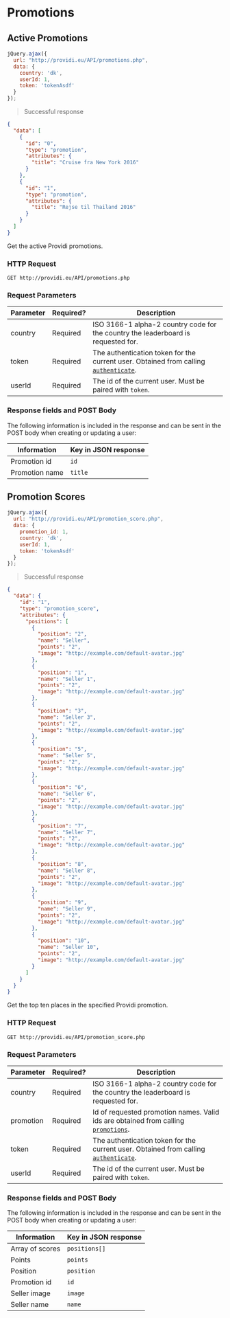 # Promotions

## Active Promotions

```js
jQuery.ajax({
  url: "http://providi.eu/API/promotions.php",
  data: {
    country: 'dk',
    userId: 1,
    token: 'tokenAsdf'
  }
});
```

> Successful response

```json
{
  "data": [
    {
      "id": "0",
      "type": "promotion",
      "attributes": {
        "title": "Cruise fra New York 2016"
      }
    },
    {
      "id": "1",
      "type": "promotion",
      "attributes": {
        "title": "Rejse til Thailand 2016"
      }
    }
  ]
}
```

Get the active Providi promotions.

### HTTP Request
`GET http://providi.eu/API/promotions.php`

### Request Parameters
Parameter | Required? | Description
--------- | --------- | -----------
country   | Required  | ISO 3166-1 alpha-2 country code for the country the leaderboard is requested for.
token     | Required  | The authentication token for the current user. Obtained from calling [`authenticate`](#authentication).
userId    | Required  | The id of the current user. Must be paired with `token`.

### Response fields and POST Body
The following information is included in the response and can be sent in the POST body when creating or updating a user:

| Information    | Key in JSON response |
| -------------- | -------------------- |
| Promotion id   | `id`                 |
| Promotion name | `title`              |


## Promotion Scores

```js
jQuery.ajax({
  url: "http://providi.eu/API/promotion_score.php",
  data: {
    promotion_id: 1,
    country: 'dk',
    userId: 1,
    token: 'tokenAsdf'
  }
});
```

> Successful response

```json
{
  "data": {
    "id": "1",
    "type": "promotion_score",
    "attributes": {
      "positions": [
        {
          "position": "2",
          "name": "Seller",
          "points": "2",
          "image": "http://example.com/default-avatar.jpg"
        },
        {
          "position": "1",
          "name": "Seller 1",
          "points": "2",
          "image": "http://example.com/default-avatar.jpg"
        },
        {
          "position": "3",
          "name": "Seller 3",
          "points": "2",
          "image": "http://example.com/default-avatar.jpg"
        },
        {
          "position": "5",
          "name": "Seller 5",
          "points": "2",
          "image": "http://example.com/default-avatar.jpg"
        },
        {
          "position": "6",
          "name": "Seller 6",
          "points": "2",
          "image": "http://example.com/default-avatar.jpg"
        },
        {
          "position": "7",
          "name": "Seller 7",
          "points": "2",
          "image": "http://example.com/default-avatar.jpg"
        },
        {
          "position": "8",
          "name": "Seller 8",
          "points": "2",
          "image": "http://example.com/default-avatar.jpg"
        },
        {
          "position": "9",
          "name": "Seller 9",
          "points": "2",
          "image": "http://example.com/default-avatar.jpg"
        },
        {
          "position": "10",
          "name": "Seller 10",
          "points": "2",
          "image": "http://example.com/default-avatar.jpg"
        }
      ]
    }
  }
}
```

Get the top ten places in the specified Providi promotion.

### HTTP Request
`GET http://providi.eu/API/promotion_score.php`

### Request Parameters
Parameter | Required? | Description
--------- | --------- | -----------
country   | Required  | ISO 3166-1 alpha-2 country code for the country the leaderboard is requested for.
promotion | Required  | Id of requested promotion names. Valid ids are obtained from calling [`promotions`](#active-promotions).
token     | Required  | The authentication token for the current user. Obtained from calling [`authenticate`](#authentication).
userId    | Required  | The id of the current user. Must be paired with `token`.

### Response fields and POST Body
The following information is included in the response and can be sent in the POST body when creating or updating a user:

| Information     | Key in JSON response |
| --------------- | -------------------- |
| Array of scores | `positions[]`        |
| Points          | `points`             |
| Position        | `position`           |
| Promotion id    | `id`                 |
| Seller image    | `image`              |
| Seller name     | `name`               |

